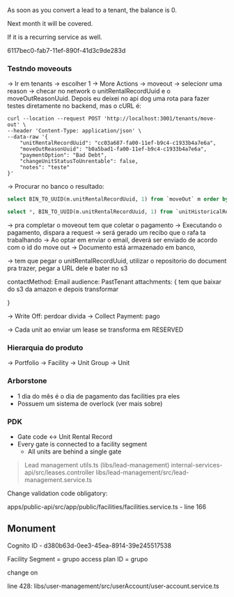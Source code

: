 
As soon as you convert a lead to a tenant, the balance is 0.

Next month it will be covered.

If it is a recurring service as well. 


6117bec0-fab7-11ef-890f-41d3c9de283d

###  Testndo moveouts

-> Ir em tenants
-> escolher 1
-> More Actions -> moveout
-> selecionr uma reason
-> checar no network o unitRentalRecordUuid e o moveOutReasonUuid. Depois eu deixei no api dog uma rota para fazer testes diretamente no backend, mas o cURL é:

```shell
curl --location --request POST 'http://localhost:3001/tenants/move-out' \
--header 'Content-Type: application/json' \
--data-raw '{
    "unitRentalRecordUuid": "cc03a687-fa00-11ef-b9c4-c1933b4a7e6a",
    "moveOutReasonUuid": "b0a5bad1-fa00-11ef-b9c4-c1933b4a7e6a",
    "paymentOption": "Bad Debt",
    "changeUnitStatusToUnrentable": false,
    "notes": "teste"
}'
```

-> Procurar no banco o resultado: 
```SQL
select BIN_TO_UUID(m.unitRentalRecordUuid, 1) from `moveOut` m order by m.dateCreated desc limit 1;

select *, BIN_TO_UUID(m.unitRentalRecordUuid, 1) from `unitHistoricalRent` m order by m.dateCreated desc limit 1;
```

-> pra completar o moveout tem que coletar o pagamento
-> Executando o pagamento, dispara a request
-> será gerado um recibo que o rafa ta trabalhando
-> Ao optar em enviar o email, deverá ser enviado de acordo com o id do move out
	-> Documento está armazenado em banco, 


-> tem que pegar o unitRentalRecordUuid, utilizar o repositorio do document pra trazer, pegar a URL dele e bater no s3

contactMethod: Email
audience: PastTenant
attachments: { tem que baixar do s3 da amazon e depois transformar 

}


-> Write Off: perdoar divida
-> Collect Payment: pago

-> Cada unit ao enviar um lease se transforma em RESERVED



### Hierarquia do produto

-> Portfolio
	-> Facility
		-> Unit Group
			-> Unit




### Arborstone

- 1 dia do mês é o dia de pagamento das facilities pra eles
- Possuem um sistema de overlock (ver mais sobre)



### PDK

- Gate code <-> Unit Rental Record
- Every gate is connected to a facility segment
	- All units are behind a single gate


> Lead management utils.ts (libs/lead-management)
> internal-services-api/src/leases.controller
> libs/lead-management/src/lead-management.service.ts



Change validation code obligatory:

apps/public-api/src/app/public/facilities/facilities.service.ts - line 166


## Monument

Cognito ID - d380b63d-0ee3-45ea-8914-39e245517538

Facility Segment = grupo
access plan ID = grupo

change on 

line 428: libs/user-management/src/userAccount/user-account.service.ts